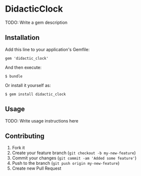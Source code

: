 # DidacticClock

TODO: Write a gem description

## Installation

Add this line to your application's Gemfile:

    gem 'didactic_clock'

And then execute:

    $ bundle

Or install it yourself as:

    $ gem install didactic_clock

## Usage

TODO: Write usage instructions here

## Contributing

1. Fork it
2. Create your feature branch (`git checkout -b my-new-feature`)
3. Commit your changes (`git commit -am 'Added some feature'`)
4. Push to the branch (`git push origin my-new-feature`)
5. Create new Pull Request
